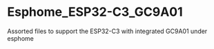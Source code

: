 # Esphome_ESP32-C3_GC9A01
Assorted files to support the ESP32-C3 with integrated GC9A01 under esphome
